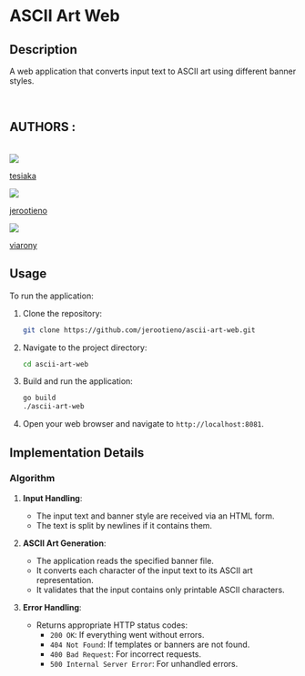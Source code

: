 # ASCII Art Web

## Description

A web application that converts input text to ASCII art using different banner styles.

</br>
  <section class="authors">
                <h1> AUTHORS :</h1> </br>
                <div class="contributor">
                    <img src="https://learn.zone01kisumu.ke/git/avatars/fb9713e670165fd5fc7536ccc10a6c8d?size=870">
                    <p><a href="https://learn.zone01kisumu.ke/git/tesiaka">tesiaka</a></p>
                </div>
                <div class="contributor">
                    <img src="https://learn.zone01kisumu.ke/git/avatars/8d298bcc662dd253ab4426515673269d?size=870">
                    <p><a href="https://learn.zone01kisumu.ke/git/jerootieno">jerootieno</a></p>
                </div>
                <div class="contributor">
                    <img src="https://learn.zone01kisumu.ke/git/avatars/cf0006d1b23256772956a4629c7a25a1?size=870">
                    <p><a href="https://learn.zone01kisumu.ke/git/viarony">viarony</a></p>
                </div>
            </section>

## Usage

To run the application:

1. Clone the repository:
    ```sh
    git clone https://github.com/jerootieno/ascii-art-web.git
    ```
2. Navigate to the project directory:
    ```sh
    cd ascii-art-web
    ```
3. Build and run the application:
    ```sh
    go build
    ./ascii-art-web
    ```
4. Open your web browser and navigate to `http://localhost:8081`.

## Implementation Details

### Algorithm

1. **Input Handling**:
    - The input text and banner style are received via an HTML form.
    - The text is split by newlines if it contains them.

2. **ASCII Art Generation**:
    - The application reads the specified banner file.
    - It converts each character of the input text to its ASCII art representation.
    - It validates that the input contains only printable ASCII characters.

3. **Error Handling**:
    - Returns appropriate HTTP status codes:
        - `200 OK`: If everything went without errors.
        - `404 Not Found`: If templates or banners are not found.
        - `400 Bad Request`: For incorrect requests.
        - `500 Internal Server Error`: For unhandled errors.
